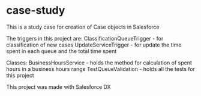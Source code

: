 # case-study
This is a study case for creation of Case objects in Salesforce

The triggers in this project are:
  ClassificationQueueTrigger - for classification of new cases
  UpdateServiceTrigger - for update the time spent in each queue and the total time spent
  
Classes:
  BusinessHoursService - holds the method for calculation of spent hours in a business hours range
  TestQueueValidation - holds all the tests for this project

This project was made with Salesforce DX
